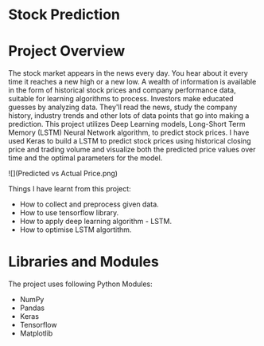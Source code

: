 # Stock Prediction

# Project Overview

The stock market appears in the news every day. You hear about it every time it reaches a new high or a new low. A wealth of information is available in the form of historical stock prices and company performance data, suitable for learning algorithms to process. Investors make educated guesses by analyzing data. They'll read the news, study the company history, industry trends and other lots of data points that go into making a prediction. 
This project utilizes Deep Learning models, Long-Short Term Memory (LSTM) Neural Network algorithm, to predict stock prices. I have used Keras to build a LSTM to predict stock prices using historical closing price and trading volume and visualize both the predicted price values over time and the optimal parameters for the model.


![](Predicted vs Actual Price.png)



Things I have learnt from this project:
  * How to collect and preprocess given data.
  * How to use tensorflow library.
  * How to apply deep learning algorithm - LSTM.
  * How to optimise LSTM algortithm.
  
# Libraries and Modules
The project uses following Python Modules:
  * NumPy
  * Pandas 
  * Keras
  * Tensorflow
  * Matplotlib


